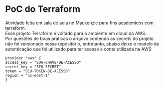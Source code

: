 # PoC do Terraform

Atividade feita em sala de aula no Mackenzie para fins academicos com terraform.<br>
Esse projeto Terraform é voltado para o ambiente em cloud da AWS.<br>
Por questões de boas praticas o arquivo contendo as secrets do projeto não foi versionado nesse repositório, entretanto, abaixo deixo o modelo de autenticação que foi utilizado para ter acesso a conta utilizada na AWS:

```
provider "aws" { 
access_key = "SUA-CHAVE-DE-ACESSO"
secret_key = "SEU-SECRET"
token = "SEU-TOKEN-DE-ACESSO"
region = "us-east-1" 
}
```